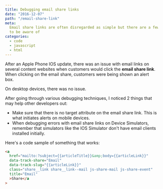 ```yaml
---
title: Debugging email share links
date: "2016-12-07"
path: "/email-share-link"
meta:
  Email share links are often disregarded as simple but there are a few challenges
  to be aware of
categories:
  - code
  - javascript
  - html
---
```


After an Apple Phone IOS update, there was an issue with email links on several content websites when customers would click the **email share link**. When clicking on the email share, customers were being shown an alert box.

On desktop devices, there was no issue.

After going through various debugging techniques, I noticed 2 things that may help other developers out:

- Make sure that there is no target attribute on the email share link. This is what initiates alerts on mobile devices.
- When debugging errors with email share links on Device Simulators, remember that simulators like the IOS Simulator don't have email clients installed initially.

Here's a code sample of something that works:

```html
<a
  href="mailto:?subject={{articleTitle}}&amp;body={{articleLink}}"
  data-track-share="Email"
  data-track-slug="{{articleLink}}"
  class="share__link share__link--mail js-share-mail js-share-event"
  title="Email"
  >Share</a
>
```
